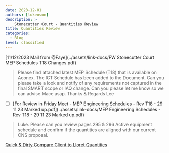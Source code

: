 ```yaml
---
date: 2023-12-01
authors: [lukeoson]
description: >
    Stonecutter Court - Quantities Review
title: Quantities Review
categories:
  - Blog
level: classified
---
```


[11/12/2023 Mail from @Faye](../assets/link-docs/FW Stonecutter Court  MEP Schedules T18 Changes.pdf)

> Please find attached latest MEP Schedule (T18) that is available on Aconex. The ICT Schedule has been added to the Document. Can you please take a look and notify of any requirements not captured in the final SMART scope or IAQ change.
Can you please let me know so we can advise Mace asap.
Thanks & Regards
Lee

- [ ] [For Review in Friday Meet - MEP Engineering Schedules - Rev T18 - 29 11 23 Marked up.pdf](../assets/link-docs/MEP Engineering Schedules - Rev T18 - 29 11 23 Marked up.pdf)

> Luke. Please can you review pages 295 & 296 Active equipment schedule and confirm if the quantities are aligned with our current CNS proposal.

[Quick & Dirty Compare Client to Lloret Quantities](../assets/excel-files/stonecutter-mark.xlsx)



